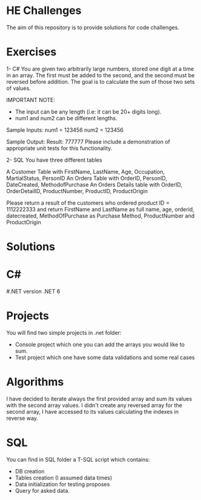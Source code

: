 # HE Challenges
The aim of this repository is to provide solutions for code challenges.

# Exercises
1- C#
You are given two arbitrarily large numbers,
stored one digit at a time in an array.
The first must be added to the second,
and the second must be reversed before addition.
The goal is to calculate the sum of those two sets of values.

IMPORTANT NOTE:
- The input can be any length (i.e: it can be 20+ digits long).
- num1 and num2 can be different lengths.

Sample Inputs:
num1 = 123456
num2 = 123456

Sample Output:
Result: 777777
Please include a demonstration of appropriate unit tests for this functionality.

2- SQL
You have three different tables

A Customer Table with FirstName, LastName, Age, Occupation, MartialStatus, PersonID
An Orders Table with OrderID, PersonID, DateCreated, MethodofPurchase
An Orders Details table with OrderID, OrderDetailID, ProductNumber, ProductID, ProductOrigin

Please return a result of the customers who ordered product ID = 1112222333 and return
FirstName and LastName as full name, age, orderid, datecreated, MethodOfPurchase as Purchase Method, ProductNumber and ProductOrigin


# Solutions

# C#

#.NET version
.NET 6

# Projects

You will find two simple projects in .net folder:
- Console project which one you can add the arrays you would like to sum.
- Test project which one have some data validations and some real cases

# Algorithms

I have decided to iterate always the first provided array and sum its values with the second array values. 
I didn't create any reversed array for the second array, I have accessed to its values calculating the indexes in reverse way. 


# SQL 
You can find in SQL folder a T-SQL script which contains:
- DB creation
- Tables creation (I assumed data times)
- Data initialization for testing proposes
- Query for asked data.
